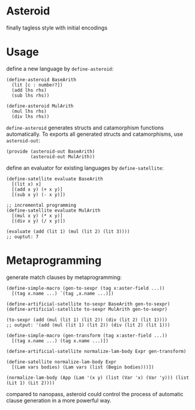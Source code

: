 # Asteroid
finally tagless style with initial encodings

# Usage
define a new language by `define-asteroid`:
```racket
(define-asteroid BaseArith
  (lit [c : number?])
  (add lhs rhs)
  (sub lhs rhs))

(define-asteroid MulArith
  (mul lhs rhs)
  (div lhs rhs))
```

`define-asteroid` generates structs and catamorphism functions automatically.
To exports all generated structs and catamorphisms, use `asteroid-out`:

```racket
(provide (asteroid-out BaseArith)
         (asteroid-out MulArith))
```

define an evaluator for existing languages by `define-satellite`:

```racket
(define-satellite evaluate BaseArith
  [(lit x) x]
  [(add x y) (+ x y)]
  [(sub x y) (- x y)])

;; incremental programming
(define-satellite evaluate MulArith
  [(mul x y) (* x y)]
  [(div x y) (/ x y)])

(evaluate (add (lit 1) (mul (lit 2) (lit 3))))
;; ouptut: 7
```

# Metaprogramming
generate match clauses by metaprogramming:

```racket
(define-simple-macro (gen-to-sexpr (tag x:aster-field ...))
  [(tag x.name ...) `(tag ,x.name ...)])

(define-artificial-satellite to-sexpr BaseArith gen-to-sexpr)
(define-artificial-satellite to-sexpr MulArith gen-to-sexpr)

(to-sexpr (add (mul (lit 1) (lit 2)) (div (lit 2) (lit 1))))
;; output: '(add (mul (lit 1) (lit 2)) (div (lit 2) (lit 1)))
```


```racket
(define-simple-macro (gen-transform (tag x:aster-field ...))
  [(tag x.name ...) (tag x.name ...)])

(define-artificial-satellite normalize-lam-body Expr gen-transform)

(define-satellite normalize-lam-body Expr
  [(Lam vars bodies) (Lam vars (list (Begin bodies)))])

(normalize-lam-body (App (Lam '(x y) (list (Var 'x) (Var 'y))) (list (Lit 1) (Lit 2))))
```

compared to nanopass, asteroid could control the process of automatic clause generation in a more powerful way.